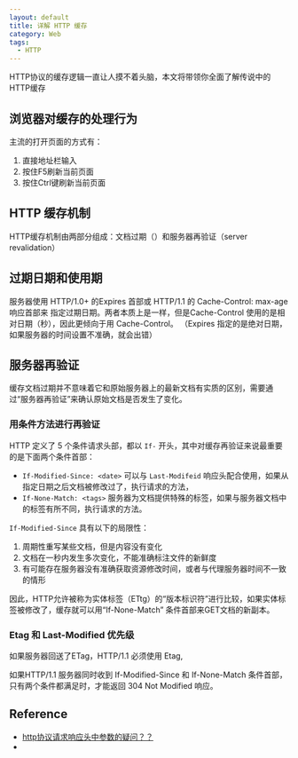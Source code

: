 ```yaml
---
layout: default
title: 详解 HTTP 缓存
category: Web
tags:
  - HTTP
---
```


HTTP协议的缓存逻辑一直让人摸不着头脑，本文将带领你全面了解传说中的HTTP缓存



## 浏览器对缓存的处理行为
主流的打开页面的方式有：

1. 直接地址栏输入
2. 按住F5刷新当前页面
3. 按住Ctrl键刷新当前页面



## HTTP 缓存机制
HTTP缓存机制由两部分组成：文档过期（）和服务器再验证（server revalidation）

## 过期日期和使用期
服务器使用 HTTP/1.0+ 的Expires 首部或 HTTP/1.1 的 Cache-Control: max-age 响应首部来
指定过期日期。两者本质上是一样，但是Cache-Control 使用的是相对日期（秒），因此更倾向于用 Cache-Control。
（Expires 指定的是绝对日期，如果服务器的时间设置不准确，就会出错）


## 服务器再验证
缓存文档过期并不意味着它和原始服务器上的最新文档有实质的区别，需要通过“服务器再验证”来确认原始文档是否发生了变化。

### 用条件方法进行再验证

HTTP 定义了 5 个条件请求头部，都以 `If-` 开头，其中对缓存再验证来说最重要的是下面两个条件首部：

+ `If-Modified-Since: <date>` 可以与 `Last-Modifeid` 响应头配合使用，如果从指定日期之后文档被修改过了，执行请求的方法，
+ `If-None-Match: <tags>` 服务器为文档提供特殊的标签，如果与服务器文档中的标签有所不同，执行请求的方法。

`If-Modified-Since` 具有以下的局限性：

1. 周期性重写某些文档，但是内容没有变化
2. 文档在一秒内发生多次变化，不能准确标注文件的新鲜度
3. 有可能存在服务器没有准确获取资源修改时间，或者与代理服务器时间不一致的情形

因此，HTTP允许被称为实体标签（ETtg）的“版本标识符”进行比较，如果实体标签被修改了，缓存就可以用“If-None-Match” 条件首部来GET文档的新副本。

### Etag 和 Last-Modified 优先级
如果服务器回送了ETag，HTTP/1.1 必须使用 Etag, 

如果HTTP/1.1 服务器同时收到 If-Modified-Since 和 If-None-Match 条件首部，只有两个条件都满足时，才能返回 304 Not Modified 响应。







## Reference
+ [http协议请求响应头中参数的疑问？？](http://zhihu.com/question/22073045/answer/27323420)
+

